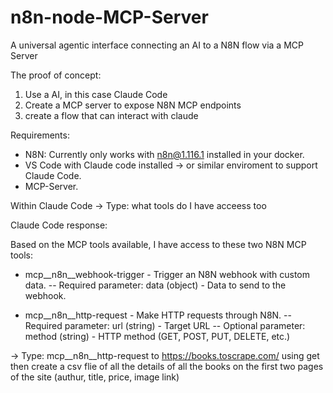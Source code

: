 # n8n-node-MCP-Server
A universal agentic interface connecting an AI to a N8N flow via a MCP Server

The proof of concept:

1) Use a AI, in this case Claude Code
2) Create a MCP server to expose N8N MCP endpoints
3) create a flow that can interact with claude

Requirements:
- N8N: Currently only works with n8n@1.116.1 installed in your docker.
- VS Code with Claude code installed -> or similar enviroment to support Claude Code.
- MCP-Server.



Within Claude Code
-> Type: what tools do I have acceess too

Claude Code response:

Based on the MCP tools available, I have access to these two N8N MCP tools:
- mcp__n8n__webhook-trigger - Trigger an N8N webhook with custom data.
-- Required parameter: data (object) - Data to send to the webhook.

- mcp__n8n__http-request - Make HTTP requests through N8N.
-- Required parameter: url (string) - Target URL
-- Optional parameter: method (string) - HTTP method (GET, POST, PUT, DELETE, etc.)



-> Type: mcp__n8n__http-request to https://books.toscrape.com/ using get then create a csv flie of all the details of all the books on the first two pages of the site (authur, title, price, image link)


